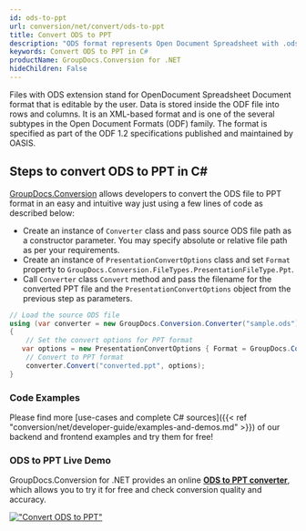 ```yaml
---
id: ods-to-ppt
url: conversion/net/convert/ods-to-ppt
title: Convert ODS to PPT
description: "ODS format represents Open Document Spreadsheet with .ods extension. Learn how to convert ODS to PPT file programmatically in C# language using GroupDocs.Conversion for .NET library."
keywords: Convert ODS to PPT in C#
productName: GroupDocs.Conversion for .NET
hideChildren: False
---
```


Files with ODS extension stand for OpenDocument Spreadsheet Document format that is editable by the user. Data is stored inside the ODF file into rows and columns. It is an XML-based format and is one of the several subtypes in the Open Document Formats (ODF) family. The format is specified as part of the ODF 1.2 specifications published and maintained by OASIS.

## Steps to convert ODS to PPT in C#

[GroupDocs.Conversion](https://products.groupdocs.com/conversion/net) allows developers to convert the ODS file to PPT format in an easy and intuitive way just using a few lines of code as described below:

* Create an instance of `Converter` class and pass source ODS file path as a constructor parameter. You may specify absolute or relative file path as per your requirements. 
* Create an instance of `PresentationConvertOptions` class and set `Format` property to `GroupDocs.Conversion.FileTypes.PresentationFileType.Ppt`.
* Call `Converter` class `Convert` method and pass the filename for the converted PPT file and the `PresentationConvertOptions` object from the previous step as parameters.

```csharp
// Load the source ODS file
using (var converter = new GroupDocs.Conversion.Converter("sample.ods"))
{
    // Set the convert options for PPT format
   var options = new PresentationConvertOptions { Format = GroupDocs.Conversion.FileTypes.PresentationFileType.Ppt };
    // Convert to PPT format
    converter.Convert("converted.ppt", options);
}
```

### Code Examples

Please find more [use-cases and complete C# sources]({{< ref "conversion/net/developer-guide/examples-and-demos.md" >}}) of our backend and frontend examples and try them for free!

### ODS to PPT Live Demo

GroupDocs.Conversion for .NET provides an online [**ODS to PPT converter**](https://products.groupdocs.app/conversion/ods-to-ppt), which allows you to try it for free and check conversion quality and accuracy.

[!["Convert ODS to PPT"](conversion/net/images/convert-to-ppt/convert-ods-to-ppt.png)](https://products.groupdocs.app/conversion/ods-to-ppt)
